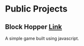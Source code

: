 # Public Projects

## Block Hopper [Link](https://georgezeng0.github.io/block_hopper/)

A simple game built using javascript.




